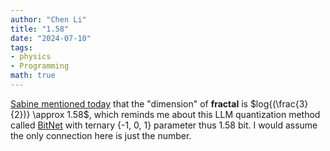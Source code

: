 ```yaml
---
author: "Chen Li"
title: "1.58"
date: "2024-07-10"
tags: 
- physics
- Programming
math: true
---
```


[Sabine mentioned today](https://www.youtube.com/watch?v=-Xfv5NNPbLs) that the "dimension" of __fractal__ is $log{(\frac{3}{2})} \approx 1.58$, which reminds me about this LLM quantization method called [BitNet](https://arxiv.org/abs/2402.17764) with ternary {-1, 0, 1} parameter thus 1.58 bit. I would assume the only connection here is just the number.